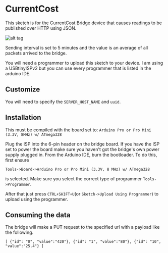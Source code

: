 # CurrentCost

This sketch is for the CurrentCost Bridge device that causes readings to be published over HTTP using JSON.

![alt tag](http://www.pems.ie/Photo's/Current%20Cost%20Bridge.JPG)

Sending interval is set to 5 minutes and the value is an average of all packets arrived to the bridge.

You will need a programmer to upload this sketch to your device. I am using a USBtinyISPv2 but you can use every programmer that is listed in the arduino IDE.

## Customize

You will need to specify the `SERVER_HOST_NAME` and `uuid`.

## Installation
This must be compiled with the board set to: `Arduino Pro or Pro Mini (3.3V, 8MHz) w/ ATmega328`

Plug the ISP into the 6-pin header on the bridge board. If you have the ISP set to power the board make sure you haven't got the bridge's own power supply plugged in.
From the Arduino IDE, burn the bootloader. To do this, first ensure 

`Tools->Board->Arduino Pro or Pro Mini (3.3V, 8 MHz) w/ ATmega328` 

is selected. Make sure you select the correct type of programmer `Tools->Programmer`.

After that just press `CTRL+SHIFT+U`(or `Sketch->Upload Using Programmer`) to upload using the programmer.

## Consuming the data
The bridge will make a PUT request to the specified url with a payload like the following.

`[
  {"id": "0", "value":"420"},
  {"id": "1", "value":"80"},
  {"id": "10", "value":"25.4"}
]`
